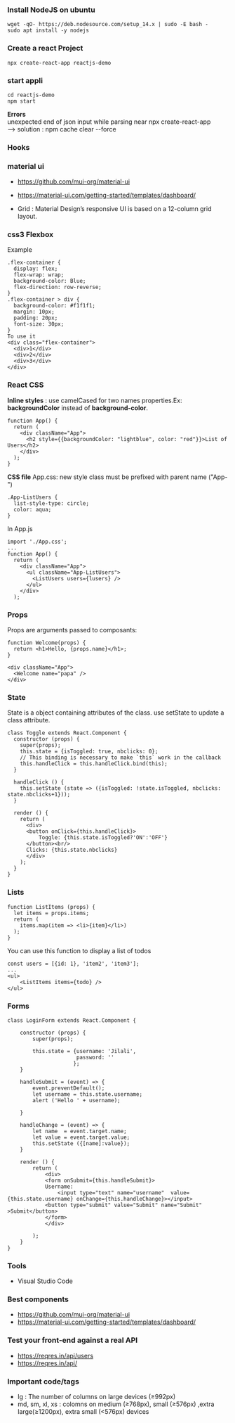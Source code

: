 

### Install NodeJS on ubuntu 
~~~
wget -qO- https://deb.nodesource.com/setup_14.x | sudo -E bash -
sudo apt install -y nodejs
~~~


### Create a react Project

    npx create-react-app reactjs-demo

### start appli

    cd reactjs-demo
    npm start

**Errors**   
unexpected end of json input while parsing near npx create-react-app   
--> solution : npm cache clear --force

### Hooks

### material ui
 * https://github.com/mui-org/material-ui
 * https://material-ui.com/getting-started/templates/dashboard/
 
 * Grid : Material Design’s responsive UI is based on a 12-column grid layout.

### css3 Flexbox
Example
~~~
.flex-container {
  display: flex;
  flex-wrap: wrap;
  background-color: Blue;
  flex-direction: row-reverse;
}
.flex-container > div {
  background-color: #f1f1f1;
  margin: 10px;
  padding: 20px;
  font-size: 30px;
}
To use it
<div class="flex-container">
  <div>1</div>
  <div>2</div>
  <div>3</div>  
</div>
~~~
### React CSS 
**Inline styles** : use camelCased for two names properties.Ex: **backgroundColor** instead of **background-color**.
~~~
function App() {
  return (
    <div className="App">
      <h2 style={{backgroundColor: "lightblue", color: "red"}}>List of Users</h2>
    </div>
  );
}
~~~

**CSS file**
App.css: new style class must be prefixed with parent name ("App-")
~~~
.App-ListUsers {
  list-style-type: circle;
  color: aqua;
}
~~~
In App.js 
~~~
import './App.css';
...
function App() {
  return (
    <div className="App">
      <ul className="App-ListUsers">
        <ListUsers users={lusers} />
      </ul>
    </div> 
  );
~~~



### Props
Props are arguments passed to composants:
~~~
function Welcome(props) {
  return <h1>Hello, {props.name}</h1>;
}

<div className="App">
  <Welcome name="papa" />
</div>
~~~

### State
State is a object containing attributes of the class. use setState to update a class attribute.
~~~
class Toggle extends React.Component {
  constructor (props) {
    super(props);
    this.state = {isToggled: true, nbclicks: 0};
    // This binding is necessary to make `this` work in the callback
    this.handleClick = this.handleClick.bind(this);
  }

  handleClick () {
    this.setState (state => ({isToggled: !state.isToggled, nbclicks: state.nbclicks+1}));
  }

  render () {
    return (
      <div>
      <button onClick={this.handleClick}>
          Toggle: {this.state.isToggled?'ON':'OFF'}
      </button><br/>
      Clicks: {this.state.nbclicks}
      </div>
    );
  }
}
~~~

### Lists
~~~
function ListItems (props) {
  let items = props.items;
  return (
    items.map(item => <li>{item}</li>)
  );
}
~~~

You can use this function to display a list of todos
~~~
const users = [{id: 1}, 'item2', 'item3'];
...
<ul>
    <ListItems items={todo} />
</ul>
~~~

### Forms
~~~
class LoginForm extends React.Component {

    constructor (props) {
        super(props);

        this.state = {username: 'Jilali', 
                      password: ''
                     };
    }

    handleSubmit = (event) => {
        event.preventDefault();
        let username = this.state.username;
        alert ('Hello ' + username);
        
    }

    handleChange = (event) => {
        let name  = event.target.name;
        let value = event.target.value;
        this.setState ({[name]:value});
    }

    render () {
        return (
            <div>
            <form onSubmit={this.handleSubmit}>    
            Username:
                <input type="text" name="username"  value={this.state.username} onChange={this.handleChange}></input>
            <button type="submit" value="Submit" name="Submit" >Submit</button>
            </form>
            </div>

        );
    }
}
~~~

### Tools 
 * Visual Studio Code
 
### Best components
 * https://github.com/mui-org/material-ui
 * https://material-ui.com/getting-started/templates/dashboard/
 

### Test your front-end against a real API
 * https://reqres.in/api/users
 * https://reqres.in/api/ 



### Important code/tags
 * lg : The number of columns on large devices (≥992px)
 * md, sm, xl, xs : colomns on medium (≥768px), small (≥576px) ,extra large(≥1200px), extra small  (<576px) devices  
 

















